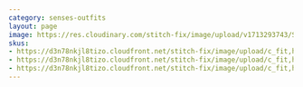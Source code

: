 ```yaml
---
category: senses-outfits
layout: page
image: https://res.cloudinary.com/stitch-fix/image/upload/v1713293743/Style_studio/Styleshuffle/S05BH53.jpg
skus:
- https://d3n78nkjl8tizo.cloudfront.net/stitch-fix/image/upload/c_fit,h_720,w_862/v1613693930/g5iyztvv2ibppeshwoci.jpg
- https://d3n78nkjl8tizo.cloudfront.net/stitch-fix/image/upload/c_fit,h_720,w_862/v1707294674/ursofvjtuunvxx4otw7s.jpg
- https://d3n78nkjl8tizo.cloudfront.net/stitch-fix/image/upload/c_fit,h_720,w_862/v1700580631/oiveldb39dsby5m45nx4.jpg
---
```


